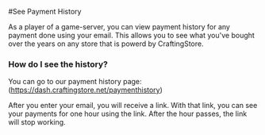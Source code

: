 #See Payment History

As a player of a game-server, you can view payment history for any payment done using your email. This allows you to see what you've bought over the years on any store that is powerd by CraftingStore.

### How do I see the history?
You can go to our payment history page: (https://dash.craftingstore.net/paymenthistory)

After you enter your email, you will receive a link. With that link, you can see your payments for one hour using the link. After the hour passes, the link will stop working.
